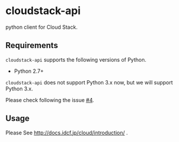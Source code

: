 cloudstack-api
==============

python client for Cloud Stack.

## Requirements

`cloudstack-api` supports the following versions of Python.

- Python 2.7+

`cloudstack-api` does not support Python 3.x now, but we will support Python 3.x.

Please check following the issue [#4](https://github.com/idcf/cloudstack-api/issues/4]).

## Usage

Please See http://docs.idcf.jp/cloud/introduction/ .
